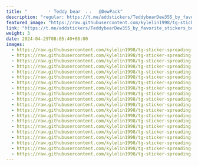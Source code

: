```yaml
---
title: "‌        ◜ 𝖳𝖾𝖽𝖽𝗒 𝖻𝖾𝖺r  ៸ ៸   @DewPack"
description: "regular: https://t.me/addstickers/TeddybearDew355_by_favorite_stickers_bot"
featured_image: "https://raw.githubusercontent.com/kylelin1998/tg-sticker-spreading-worldwide-images/main/img/a3deb182-31c3-432a-aef1-bb2f38b4da2e.jpg"
link: "https://t.me/addstickers/TeddybearDew355_by_favorite_stickers_bot"
weight: 3
date: 2024-04-29T08:05:40+08:00
images:
  - https://raw.githubusercontent.com/kylelin1998/tg-sticker-spreading-worldwide-images/main/img/a3deb182-31c3-432a-aef1-bb2f38b4da2e.jpg
  - https://raw.githubusercontent.com/kylelin1998/tg-sticker-spreading-worldwide-images/main/img/03c36ed2-54ca-46ec-834c-9e136f178117.jpg
  - https://raw.githubusercontent.com/kylelin1998/tg-sticker-spreading-worldwide-images/main/img/3665cf91-bde0-4b7a-afef-0e60fcfa40de.jpg
  - https://raw.githubusercontent.com/kylelin1998/tg-sticker-spreading-worldwide-images/main/img/b021d1b0-76b5-492a-a2c7-cbebd4ff0325.jpg
  - https://raw.githubusercontent.com/kylelin1998/tg-sticker-spreading-worldwide-images/main/img/5ff1745f-3edc-4373-9b37-4a5fc74a71e0.jpg
  - https://raw.githubusercontent.com/kylelin1998/tg-sticker-spreading-worldwide-images/main/img/b4f5b60d-5340-4841-a535-35e83755c369.jpg
  - https://raw.githubusercontent.com/kylelin1998/tg-sticker-spreading-worldwide-images/main/img/3e6eaeb9-4076-40f4-9673-3a19e3387404.jpg
  - https://raw.githubusercontent.com/kylelin1998/tg-sticker-spreading-worldwide-images/main/img/e42547fa-b273-4063-992b-0f0f359e6292.jpg
  - https://raw.githubusercontent.com/kylelin1998/tg-sticker-spreading-worldwide-images/main/img/0ec9ba09-6cc2-4a0b-8cb6-a19f591e1b68.jpg
  - https://raw.githubusercontent.com/kylelin1998/tg-sticker-spreading-worldwide-images/main/img/f78cb5b8-a007-4665-b5f1-8b53a7641931.jpg
  - https://raw.githubusercontent.com/kylelin1998/tg-sticker-spreading-worldwide-images/main/img/70d8b3e6-e588-431b-8a65-eb14d7d3f2c9.jpg
  - https://raw.githubusercontent.com/kylelin1998/tg-sticker-spreading-worldwide-images/main/img/8e3a52a1-bc99-4cd5-bed7-baed624aec77.jpg
  - https://raw.githubusercontent.com/kylelin1998/tg-sticker-spreading-worldwide-images/main/img/11190a27-1d0b-4477-b121-309d208133f6.jpg
  - https://raw.githubusercontent.com/kylelin1998/tg-sticker-spreading-worldwide-images/main/img/cfa4b076-0059-4893-99e4-952c14aa373e.jpg
  - https://raw.githubusercontent.com/kylelin1998/tg-sticker-spreading-worldwide-images/main/img/ebb36843-c759-4183-b03e-ede34d0e33aa.jpg
  - https://raw.githubusercontent.com/kylelin1998/tg-sticker-spreading-worldwide-images/main/img/f63bb133-4d0a-4e81-978f-6495b558d52b.jpg
  - https://raw.githubusercontent.com/kylelin1998/tg-sticker-spreading-worldwide-images/main/img/324b00da-3bb6-4d02-9380-81217734b7f7.jpg
  - https://raw.githubusercontent.com/kylelin1998/tg-sticker-spreading-worldwide-images/main/img/01a5361d-f58e-47c2-ab20-afa053494794.jpg
  - https://raw.githubusercontent.com/kylelin1998/tg-sticker-spreading-worldwide-images/main/img/32512731-0fbe-4a83-90ef-6d17bda6279d.jpg
  - https://raw.githubusercontent.com/kylelin1998/tg-sticker-spreading-worldwide-images/main/img/03bb881d-ff87-4eec-97c5-513f8ed5bc87.jpg
---
```

